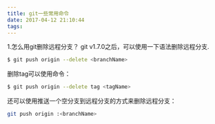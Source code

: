 ```yaml
---
title: git一些常用命令
date: 2017-04-12 21:10:44
tags:
---
```



1.怎么用git删除远程分支？
git v1.7.0之后，可以使用一下语法删除远程分支.
```bash
$ git push origin --delete <branchName>
```

删除tag可以使用命令：
```bash
$ git push origin --delete tag <tagName>
```

还可以使用推送一个空分支到远程分支的方式来删除远程分支：
```bash
git push origin :<branchName>
```